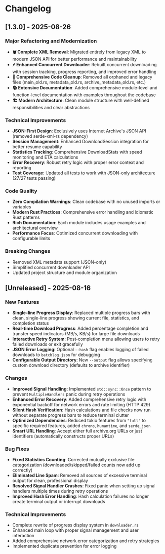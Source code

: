 # Changelog

## [1.3.0] - 2025-08-26

### Major Refactoring and Modernization
- **🗑️ Complete XML Removal**: Migrated entirely from legacy XML to modern JSON API for better performance and maintainability
- **⚡ Enhanced Concurrent Downloader**: Rebuilt concurrent downloading with session tracking, progress reporting, and improved error handling
- **🧹 Comprehensive Code Cleanup**: Removed all orphaned and legacy files (main_old.rs, metadata_old.rs, archive_metadata_old.rs, etc.)
- **📚 Extensive Documentation**: Added comprehensive module-level and function-level documentation with examples throughout the codebase
- **🏗️ Modern Architecture**: Clean module structure with well-defined responsibilities and clear abstractions

### Technical Improvements
- **JSON-First Design**: Exclusively uses Internet Archive's JSON API (removed serde-xml-rs dependency)
- **Session Management**: Enhanced DownloadSession integration for better resume capability
- **Statistics Tracking**: Comprehensive DownloadStats with speed monitoring and ETA calculations
- **Error Recovery**: Robust retry logic with proper error context and reporting
- **Test Coverage**: Updated all tests to work with JSON-only architecture (27/27 tests passing)

### Code Quality
- **Zero Compilation Warnings**: Clean codebase with no unused imports or variables
- **Modern Rust Practices**: Comprehensive error handling and idiomatic Rust patterns
- **Rich Documentation**: Each module includes usage examples and architectural overview
- **Performance Focus**: Optimized concurrent downloading with configurable limits

### Breaking Changes
- Removed XML metadata support (JSON-only)
- Simplified concurrent downloader API
- Updated project structure and module organization

## [Unreleased] - 2025-08-16

### New Features
- **Single-line Progress Display**: Replaced multiple progress bars with clean, single-line progress showing current file, statistics, and completion status
- **Real-time Download Progress**: Added percentage completion and transfer speed indicators (MB/s, KB/s) for large file downloads
- **Interactive Retry System**: Post-completion menu allowing users to retry failed downloads or exit gracefully
- **JSON Error Logging**: Optional `--hash` flag enables logging of failed downloads to `batchlog.json` for debugging
- **Configurable Output Directory**: New `--output` flag allows specifying custom download directory (defaults to archive identifier)

### Changes
- **Improved Signal Handling**: Implemented `std::sync::Once` pattern to prevent `MultipleHandlers` panic during retry operations
- **Enhanced Error Recovery**: Added comprehensive retry logic with exponential backoff for network errors and rate limiting (HTTP 429)
- **Silent Hash Verification**: Hash calculations and file checks now run without separate progress bars to reduce terminal clutter
- **Optimized Dependencies**: Reduced tokio features from `"full"` to specific required features, added `chrono`, `humantime`, and `serde_json`
- **Smart URL Handling**: Accept either full archive.org URLs or just identifiers (automatically constructs proper URLs)

### Bug Fixes
- **Fixed Statistics Counting**: Corrected mutually exclusive file categorization (downloaded/skipped/failed counts now add up correctly)
- **Eliminated Line Spam**: Removed all sources of excessive terminal output for clean, professional display
- **Resolved Signal Handler Crashes**: Fixed panic when setting up signal handlers multiple times during retry operations
- **Improved Hash Error Handling**: Hash calculation failures no longer create terminal output or interrupt downloads

### Technical Improvements
- Complete rewrite of progress display system in `downloader.rs`
- Enhanced main loop with proper signal management and user interaction
- Added comprehensive network error categorization and retry strategies
- Implemented duplicate prevention for error logging
